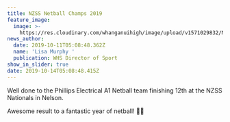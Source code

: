 ```yaml
---
title: NZSS Netball Champs 2019
feature_image:
  image: >-
    https://res.cloudinary.com/whanganuihigh/image/upload/v1571029832/News/NZSS%20Netball%20Nationals/1.jpg
news_author:
  date: 2019-10-11T05:08:48.362Z
  name: 'Lisa Murphy '
  publication: WHS Director of Sport
show_in_slider: true
date: 2019-10-14T05:08:48.415Z
---
```

Well done to the Phillips Electrical A1 Netball team finishing 12th at the NZSS Nationals in Nelson.

Awesome result to a fantastic year of netball! 💛💚
